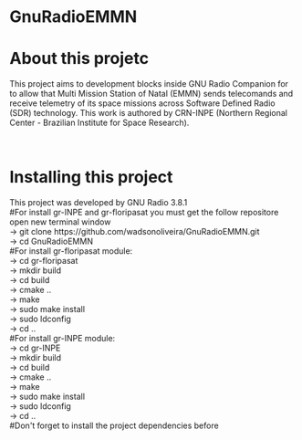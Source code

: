 # GnuRadioEMMN
<h1>About this projetc</h1>
<p>This project aims to development blocks inside GNU Radio Companion for to allow that Multi Mission Station of Natal (EMMN) sends telecomands and receive telemetry of its space missions across Software Defined Radio (SDR) technology. This work is authored by CRN-INPE (Northern Regional Center - Brazilian Institute for Space Research). </p>  <br />

<h1>Installing this project</h1>
<p>This project was developed by GNU Radio 3.8.1  <br />
#For install gr-INPE and gr-floripasat you must get the follow repositore  <br />
    open new terminal window  <br />
    -> git clone https://github.com/wadsonoliveira/GnuRadioEMMN.git  <br />
    -> cd GnuRadioEMMN  <br />
#For install gr-floripasat module:  <br />
    -> cd gr-floripasat  <br />
    -> mkdir build  <br />
    -> cd build  <br />
    -> cmake ..  <br />
    -> make  <br />
    -> sudo make install  <br />
    -> sudo ldconfig  <br />
    -> cd ..  <br />
#For install gr-INPE module:  <br />
    -> cd gr-INPE  <br />
    -> mkdir build  <br />
    -> cd build  <br />
    -> cmake ..  <br />
    -> make  <br />
    -> sudo make install  <br />
    -> sudo ldconfig  <br />
    -> cd ..  <br />
#Don't forget to install the project dependencies before </p>  <br />
